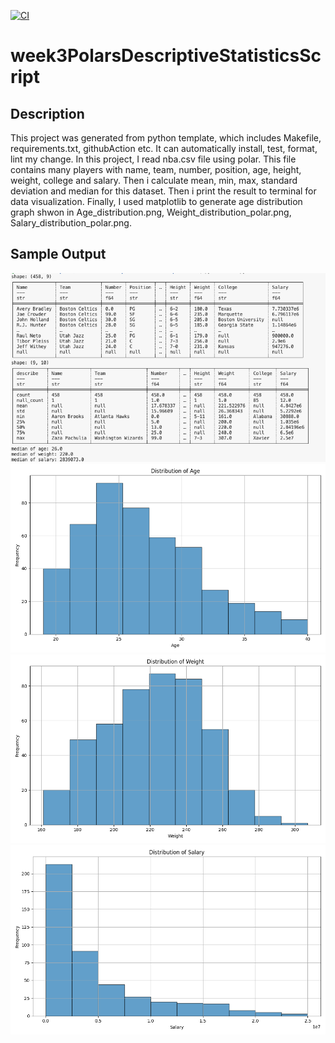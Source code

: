 [![CI](https://github.com/nogibjj/week3PolarsDescriptiveStatisticsScript/actions/workflows/blank.yml/badge.svg)](https://github.com/nogibjj/week3PolarsDescriptiveStatisticsScript/actions/workflows/blank.yml)
# week3PolarsDescriptiveStatisticsScript
## Description
This project was generated from python template, which includes Makefile, requirements.txt, githubAction etc. It can automatically install, test, format, lint my change.
In this project, I read nba.csv file using polar. This file contains many players with name, team, number, position, age, height, weight, college and salary. Then i calculate mean, min, max, standard deviation and median for this dataset. Then i print the result to terminal for data visualization. Finally, I used matplotlib to generate age distribution graph shwon in Age_distribution.png, Weight_distribution_polar.png, Salary_distribution_polar.png.

## Sample Output
![result](sample.png)
![Age_distribution](Age_distribution_polar.png)
![Weight_distribution](Weight_distribution_polar.png)
![Salary_distribution](Salary_distribution_polar.png)
